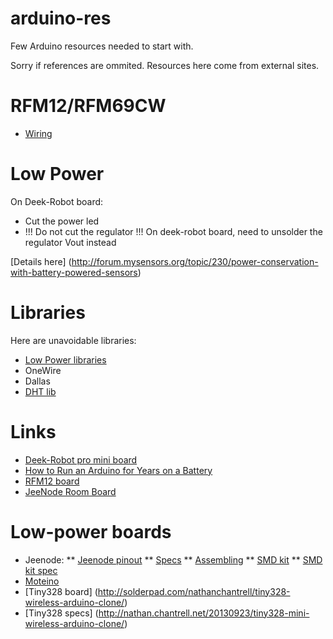 arduino-res
===========

Few Arduino resources needed to start with.

Sorry if references are ommited. Resources here come from external sites. 

RFM12/RFM69CW
=============

* [Wiring](http://openenergymonitor.org/emon/buildingblocks/rfm12b-wireless)

[logo]: ./RFM12/connections1.png "RFM12 / RFM69CW wiring on 3.3v board"

Low Power
=========

On Deek-Robot board:
* Cut the power led
* !!! Do not cut the regulator !!! On deek-robot board, need to unsolder the regulator Vout instead

[Details here] (http://forum.mysensors.org/topic/230/power-conservation-with-battery-powered-sensors)

Libraries
=========

Here are unavoidable libraries:
* [Low Power libraries](https://github.com/jcw/jeelib)
* OneWire
* Dallas
* [DHT lib](https://github.com/markruys/arduino-DHT)

Links
=====
* [Deek-Robot pro mini board](http://arduino-board.com/boards/dr-pro-mini)
* [How to Run an Arduino for Years on a Battery](http://www.openhomeautomation.net/arduino-battery/)
* [RFM12 board](http://hallard.me/tag/rfm69cw/)
* [JeeNode Room Board](http://jeelabs.net/projects/hardware/wiki/Room_Board)

Low-power boards
================
* Jeenode:
** [Jeenode pinout](http://jeelabs.net/projects/hardware/wiki/Pinouts)
** [Specs](http://jeelabs.net/projects/hardware/wiki/JeeNode)
** [Assembling](http://jeelabs.org/2010/09/26/assembling-the-jeenode-v5/)
** [SMD kit](http://jeelabs.org/tag/jeesmd/)
** [SMD kit spec](http://jeelabs.net/projects/hardware/wiki/SMD_Kit)
* [Moteino](http://lowpowerlab.com/moteino/#specs)
* [Tiny328 board] (http://solderpad.com/nathanchantrell/tiny328-wireless-arduino-clone/)
* [Tiny328 specs] (http://nathan.chantrell.net/20130923/tiny328-mini-wireless-arduino-clone/)